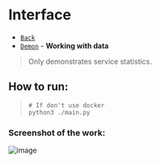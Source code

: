 # Interface

* [`Back`](../README.md)
* [`Demon`](../demon/README.md) - **Working with data**

> Only demonstrates service statistics.

## How to run:
> ```shell
> # If don't use docker
> python3 ./main.py
> ```

### Screenshot of the work:
![image](https://user-images.githubusercontent.com/84931791/179219125-fd7369d3-86b9-4157-bcaf-39b6e7b2ff46.png)
